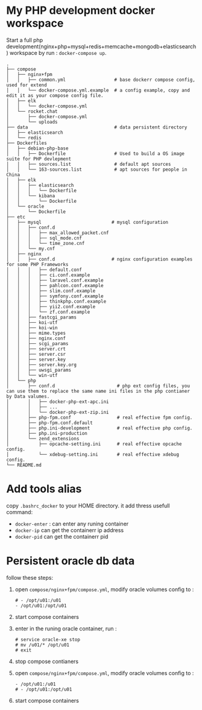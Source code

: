 # My PHP development docker workspace

Start a full php development(nginx+php+mysql+redis+memcache+mongodb+elasticsearch) workspace by run : `docker-compose up`.

```
.
├── compose
│   ├── nginx+fpm
│   │   ├── common.yml                  # base dockerr compose config, used for extend
│   │   └── docker-compose.yml.example  # a config example, copy and edit it as your compose config file.
│   ├── elk
│   │   └── docker-compose.yml
│   └── rocket.chat
│       ├── docker-compose.yml
│       └── uploads
├── data                                # data persistent directory
│   ├── elasticsearch
│   └── redis
├── Dockerfiles
│   ├── debian-php-base
│   │   ├── Dockerfile                  # Used to build a OS image suite for PHP devlepment
│   │   ├── sources.list                # default apt sources
│   │   └── 163-sources.list            # apt sources for people in China
│   ├── elk
│   │   ├── elasticsearch
│   │   │   └── Dockerfile
│   │   └── kibana
│   │       └── Dockerfile
│   └── oracle
│       └── Dockerfile
├── etc
│   ├── mysql                          # mysql configuration
│   │   ├── conf.d                    
│   │   │   ├── max_allowed_packet.cnf
│   │   │   ├── sql_mode.cnf
│   │   │   └── time_zone.cnf
│   │   └── my.cnf
│   ├── nginx
│   │   ├── conf.d                     # nginx configuration examples for some PHP Frameworks
│   │   │   ├── default.conf
│   │   │   ├── ci.conf.example
│   │   │   ├── laravel.conf.example
│   │   │   ├── pahlcon.conf.example
│   │   │   ├── slim.conf.example
│   │   │   ├── symfony.conf.example
│   │   │   ├── thinkphp.conf.example
│   │   │   ├── yii2.conf.example
│   │   │   └── zf.conf.example
│   │   ├── fastcgi_params
│   │   ├── koi-utf
│   │   ├── koi-win
│   │   ├── mime.types
│   │   ├── nginx.conf
│   │   ├── scgi_params
│   │   ├── server.crt
│   │   ├── server.csr
│   │   ├── server.key
│   │   ├── server.key.org
│   │   ├── uwsgi_params
│   │   └── win-utf
│   └── php
│       ├── conf.d                       # php ext config files, you can use them to replace the same name ini files in the php contianer by Data valumes.
│       │   ├── docker-php-ext-apc.ini
│       │   ├── ...
│       │   └── docker-php-ext-zip.ini
│       ├── php-fpm.conf                 # real effective fpm config.
│       ├── php-fpm.conf.default
│       ├── php.ini-development          # real effective php config.
│       ├── php.ini-production
│       └── zend_extensions
│           ├── opcache-setting.ini      # real effective opcache config.
│           └── xdebug-setting.ini       # real effective xdebug config.
└── README.md
```

# Add tools alias

copy `.bashrc_docker` to your HOME directory. it add thress usefull command:

* `docker-enter` : can enter any runing container
* `docker-ip` can get the containerr ip address 
* `docker-pid` can get the containerr pid

# Persistent oracle db data

follow these steps:

1. open `compose/nginx+fpm/compose.yml`, modify oracle volumes config to :
    ```
    # - /opt/u01:/u01
    - /opt/u01:/opt/u01
    ```

2. start compose containers

3. enter in the runing oracle container, run :
    ```
    # service oracle-xe stop
    # mv /u01/* /opt/u01
    # exit
    ```

4. stop compose contianers

5. open `compose/nginx+fpm/compose.yml`, modify oracle volumes config to :
    ```
    - /opt/u01:/u01
    # - /opt/u01:/opt/u01
    ```

6. start compose containers
